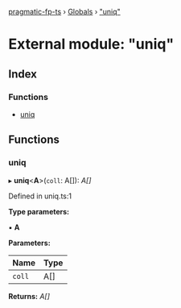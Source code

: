 [pragmatic-fp-ts](../README.md) › [Globals](../globals.md) › ["uniq"](_uniq_.md)

# External module: "uniq"

## Index

### Functions

* [uniq](_uniq_.md#uniq)

## Functions

###  uniq

▸ **uniq**<**A**>(`coll`: A[]): *A[]*

Defined in uniq.ts:1

**Type parameters:**

▪ **A**

**Parameters:**

Name | Type |
------ | ------ |
`coll` | A[] |

**Returns:** *A[]*
